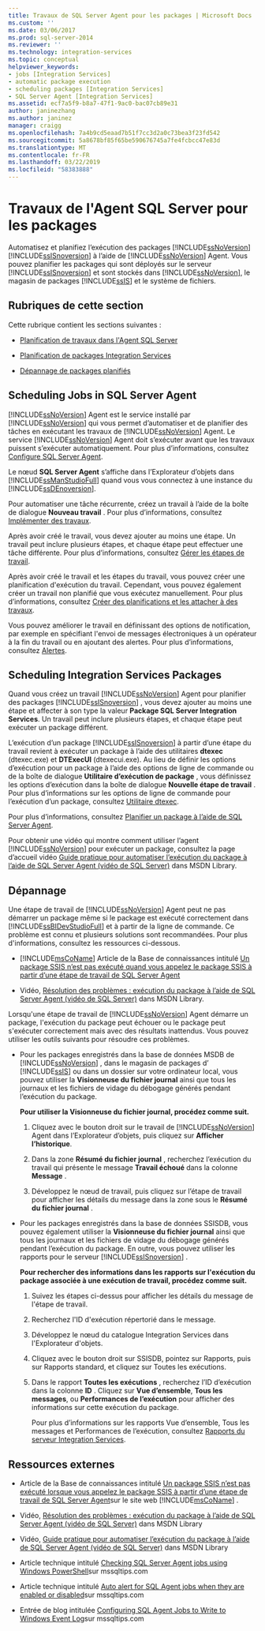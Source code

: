 ```yaml
---
title: Travaux de SQL Server Agent pour les packages | Microsoft Docs
ms.custom: ''
ms.date: 03/06/2017
ms.prod: sql-server-2014
ms.reviewer: ''
ms.technology: integration-services
ms.topic: conceptual
helpviewer_keywords:
- jobs [Integration Services]
- automatic package execution
- scheduling packages [Integration Services]
- SQL Server Agent [Integration Services]
ms.assetid: ecf7a5f9-b8a7-47f1-9ac0-bac07cb89e31
author: janinezhang
ms.author: janinez
manager: craigg
ms.openlocfilehash: 7a4b9cd5eaad7b51f7cc3d2a0c73bea3f23fd542
ms.sourcegitcommit: 5a8678bf85f65be590676745a7fe4fcbcc47e83d
ms.translationtype: MT
ms.contentlocale: fr-FR
ms.lasthandoff: 03/22/2019
ms.locfileid: "58383888"
---
```

# <a name="sql-server-agent-jobs-for-packages"></a>Travaux de l'Agent SQL Server pour les packages
  Automatisez et planifiez l’exécution des packages [!INCLUDE[ssNoVersion](../../includes/ssnoversion-md.md)] [!INCLUDE[ssISnoversion](../../includes/ssisnoversion-md.md)] à l’aide de [!INCLUDE[ssNoVersion](../../includes/ssnoversion-md.md)] Agent. Vous pouvez planifier les packages qui sont déployés sur le serveur [!INCLUDE[ssISnoversion](../../includes/ssisnoversion-md.md)] et sont stockés dans [!INCLUDE[ssNoVersion](../../includes/ssnoversion-md.md)], le magasin de packages [!INCLUDE[ssIS](../../includes/ssis-md.md)] et le système de fichiers.  
  
## <a name="sections-in-this-topic"></a>Rubriques de cette section  
 Cette rubrique contient les sections suivantes :  
  
-   [Planification de travaux dans l'Agent SQL Server](#jobs)  
  
-   [Planification de packages Integration Services](#packages)  
  
-   [Dépannage de packages planifiés](#trouble)  
  
##  <a name="jobs"></a> Scheduling Jobs in SQL Server Agent  
 [!INCLUDE[ssNoVersion](../../includes/ssnoversion-md.md)] Agent est le service installé par [!INCLUDE[ssNoVersion](../../includes/ssnoversion-md.md)] qui vous permet d’automatiser et de planifier des tâches en exécutant les travaux de [!INCLUDE[ssNoVersion](../../includes/ssnoversion-md.md)] Agent. Le service [!INCLUDE[ssNoVersion](../../includes/ssnoversion-md.md)] Agent doit s’exécuter avant que les travaux puissent s’exécuter automatiquement. Pour plus d’informations, consultez [Configure SQL Server Agent](../../ssms/agent/configure-sql-server-agent.md).  
  
 Le nœud **SQL Server Agent** s’affiche dans l’Explorateur d’objets dans [!INCLUDE[ssManStudioFull](../../includes/ssmanstudiofull-md.md)] quand vous vous connectez à une instance du [!INCLUDE[ssDEnoversion](../../includes/ssdenoversion-md.md)].  
  
 Pour automatiser une tâche récurrente, créez un travail à l’aide de la boîte de dialogue **Nouveau travail** . Pour plus d’informations, consultez [Implémenter des travaux](../../ssms/agent/implement-jobs.md).  
  
 Après avoir créé le travail, vous devez ajouter au moins une étape. Un travail peut inclure plusieurs étapes, et chaque étape peut effectuer une tâche différente. Pour plus d’informations, consultez [Gérer les étapes de travail](../../ssms/agent/manage-job-steps.md).  
  
 Après avoir créé le travail et les étapes du travail, vous pouvez créer une planification d'exécution du travail. Cependant, vous pouvez également créer un travail non planifié que vous exécutez manuellement. Pour plus d’informations, consultez [Créer des planifications et les attacher à des travaux](../../ssms/agent/create-and-attach-schedules-to-jobs.md).  
  
 Vous pouvez améliorer le travail en définissant des options de notification, par exemple en spécifiant l'envoi de messages électroniques à un opérateur à la fin du travail ou en ajoutant des alertes. Pour plus d’informations, consultez [Alertes](../../ssms/agent/alerts.md).  
  
##  <a name="packages"></a> Scheduling Integration Services Packages  
 Quand vous créez un travail [!INCLUDE[ssNoVersion](../../includes/ssnoversion-md.md)] Agent pour planifier des packages [!INCLUDE[ssISnoversion](../../includes/ssisnoversion-md.md)] , vous devez ajouter au moins une étape et affecter à son type la valeur **Package SQL Server Integration Services**. Un travail peut inclure plusieurs étapes, et chaque étape peut exécuter un package différent.  
  
 L’exécution d’un package [!INCLUDE[ssISnoversion](../../includes/ssisnoversion-md.md)] à partir d’une étape du travail revient à exécuter un package à l’aide des utilitaires **dtexec** (dtexec.exe) et **DTExecUI** (dtexecui.exe). Au lieu de définir les options d’exécution pour un package à l’aide des options de ligne de commande ou de la boîte de dialogue **Utilitaire d’exécution de package** , vous définissez les options d’exécution dans la boîte de dialogue **Nouvelle étape de travail** . Pour plus d’informations sur les options de ligne de commande pour l’exécution d’un package, consultez [Utilitaire dtexec](dtexec-utility.md).  
  
 Pour plus d’informations, consultez [Planifier un package à l’aide de SQL Server Agent](../schedule-a-package-by-using-sql-server-agent.md).  
  
 Pour obtenir une vidéo qui montre comment utiliser l’agent [!INCLUDE[ssNoVersion](../../includes/ssnoversion-md.md)] pour exécuter un package, consultez la page d’accueil vidéo [Guide pratique pour automatiser l’exécution du package à l’aide de SQL Server Agent (vidéo de SQL Server)](https://go.microsoft.com/fwlink/?LinkId=141771) dans MSDN Library.  
  
##  <a name="trouble"></a> Dépannage  
 Une étape de travail de [!INCLUDE[ssNoVersion](../../includes/ssnoversion-md.md)] Agent peut ne pas démarrer un package même si le package est exécuté correctement dans [!INCLUDE[ssBIDevStudioFull](../../includes/ssbidevstudiofull-md.md)] et à partir de la ligne de commande. Ce problème est connu et plusieurs solutions sont recommandées. Pour plus d'informations, consultez les ressources ci-dessous.  
  
-   [!INCLUDE[msCoName](../../includes/msconame-md.md)] Article de la Base de connaissances intitulé [Un package SSIS n’est pas exécuté quand vous appelez le package SSIS à partir d’une étape de travail de SQL Server Agent](https://support.microsoft.com/kb/918760)  
  
-   Vidéo, [Résolution des problèmes : exécution du package à l’aide de SQL Server Agent (vidéo de SQL Server)](https://go.microsoft.com/fwlink/?LinkId=141772) dans MSDN Library.  
  
 Lorsqu'une étape de travail de [!INCLUDE[ssNoVersion](../../includes/ssnoversion-md.md)] Agent démarre un package, l'exécution du package peut échouer ou le package peut s'exécuter correctement mais avec des résultats inattendus. Vous pouvez utiliser les outils suivants pour résoudre ces problèmes.  
  
-   Pour les packages enregistrés dans la base de données MSDB de [!INCLUDE[ssNoVersion](../../includes/ssnoversion-md.md)] , dans le magasin de packages d’ [!INCLUDE[ssIS](../../includes/ssis-md.md)] ou dans un dossier sur votre ordinateur local, vous pouvez utiliser la **Visionneuse du fichier journal** ainsi que tous les journaux et les fichiers de vidage du débogage générés pendant l’exécution du package.  
  
     **Pour utiliser la Visionneuse du fichier journal, procédez comme suit.**  
  
    1.  Cliquez avec le bouton droit sur le travail de [!INCLUDE[ssNoVersion](../../includes/ssnoversion-md.md)] Agent dans l’Explorateur d’objets, puis cliquez sur **Afficher l’historique**.  
  
    2.  Dans la zone **Résumé du fichier journal** , recherchez l’exécution du travail qui présente le message **Travail échoué** dans la colonne **Message** .  
  
    3.  Développez le nœud de travail, puis cliquez sur l’étape de travail pour afficher les détails du message dans la zone sous le **Résumé du fichier journal** .  
  
-   Pour les packages enregistrés dans la base de données SSISDB, vous pouvez également utiliser la **Visionneuse du fichier journal** ainsi que tous les journaux et les fichiers de vidage du débogage générés pendant l’exécution du package. En outre, vous pouvez utiliser les rapports pour le serveur [!INCLUDE[ssISnoversion](../../includes/ssisnoversion-md.md)] .  
  
     **Pour rechercher des informations dans les rapports sur l'exécution du package associée à une exécution de travail, procédez comme suit.**  
  
    1.  Suivez les étapes ci-dessus pour afficher les détails du message de l'étape de travail.  
  
    2.  Recherchez l'ID d'exécution répertorié dans le message.  
  
    3.  Développez le nœud du catalogue Integration Services dans l'Explorateur d'objets.  
  
    4.  Cliquez avec le bouton droit sur SSISDB, pointez sur Rapports, puis sur Rapports standard, et cliquez sur Toutes les exécutions.  
  
    5.  Dans le rapport **Toutes les exécutions** , recherchez l’ID d’exécution dans la colonne **ID** . Cliquez sur **Vue d’ensemble**, **Tous les messages**, ou **Performances de l’exécution** pour afficher des informations sur cette exécution du package.  
  
         Pour plus d’informations sur les rapports Vue d’ensemble, Tous les messages et Performances de l’exécution, consultez [Rapports du serveur Integration Services](../reports-for-the-integration-services-server.md).  
  
## <a name="external-resources"></a>Ressources externes  
  
-   Article de la Base de connaissances intitulé [Un package SSIS n’est pas exécuté lorsque vous appelez le package SSIS à partir d’une étape de travail de SQL Server Agent](https://support.microsoft.com/kb/918760)sur le site web [!INCLUDE[msCoName](../../includes/msconame-md.md)] .  
  
-   Vidéo, [Résolution des problèmes : exécution du package à l’aide de SQL Server Agent (vidéo de SQL Server)](https://go.microsoft.com/fwlink/?LinkId=141772) dans MSDN Library  
  
-   Vidéo, [Guide pratique pour automatiser l’exécution du package à l’aide de SQL Server Agent (vidéo de SQL Server)](https://go.microsoft.com/fwlink/?LinkId=141771) dans MSDN Library  
  
-   Article technique intitulé [Checking SQL Server Agent jobs using Windows PowerShell](https://go.microsoft.com/fwlink/?LinkId=165675)sur mssqltips.com  
  
-   Article technique intitulé [Auto alert for SQL Agent jobs when they are enabled or disabled](https://go.microsoft.com/fwlink/?LinkId=165676)sur mssqltips.com  
  
-   Entrée de blog intitulée [Configuring SQL Agent Jobs to Write to Windows Event Log](https://go.microsoft.com/fwlink/?LinkId=220745)sur mssqltips.com  
  
  
